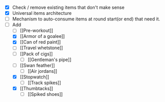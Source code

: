 - [x] Check / remove existing items that don't make sense
- [x] Universal items architecture
- [ ] Mechanism to auto-consume items at round start(or end) that need it.
- [ ] Add
	- [ ] [[Pre-workout]]
	- [x] [[Armor of a goalee]]
	- [x] [[Can of red paint]]
	- [ ] [[Travel whetstone]]
	- [ ] [[Pack of cigs]]
		- [ ] [[Gentleman's pipe]]
	- [ ] [[Swan feather]]
		- [ ] [[Air jordans]]
	- [x] [[Stopwatch]]
		- [ ] [[Track spikes]]
	- [x] [[Thumbtacks]]
		- [ ] [[Spiked shoes]]